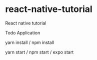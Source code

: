 # react-native-tutorial
React native tutorial

Todo Application

yarn install / npm install

yarn start / npm start / expo start
